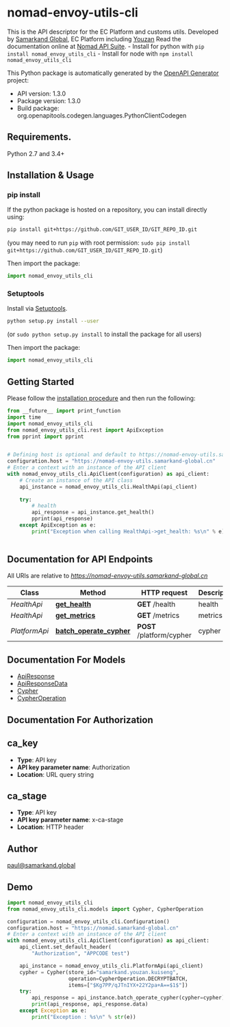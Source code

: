 # nomad-envoy-utils-cli
This is the API descriptor for the EC Platform and customs utils. Developed by [Samarkand Global](https://samarkand.global), EC Platform including [Youzan](https://www.youzan.com/) Read the documentation online at [Nomad API Suite](https://api.samarkand.io/). - Install for python with `pip install nomad_envoy_utils_cli` - Install for node with `npm install nomad_envoy_utils_cli`

This Python package is automatically generated by the [OpenAPI Generator](https://openapi-generator.tech) project:

- API version: 1.3.0
- Package version: 1.3.0
- Build package: org.openapitools.codegen.languages.PythonClientCodegen

## Requirements.

Python 2.7 and 3.4+

## Installation & Usage
### pip install

If the python package is hosted on a repository, you can install directly using:

```sh
pip install git+https://github.com/GIT_USER_ID/GIT_REPO_ID.git
```
(you may need to run `pip` with root permission: `sudo pip install git+https://github.com/GIT_USER_ID/GIT_REPO_ID.git`)

Then import the package:
```python
import nomad_envoy_utils_cli
```

### Setuptools

Install via [Setuptools](http://pypi.python.org/pypi/setuptools).

```sh
python setup.py install --user
```
(or `sudo python setup.py install` to install the package for all users)

Then import the package:
```python
import nomad_envoy_utils_cli
```

## Getting Started

Please follow the [installation procedure](#installation--usage) and then run the following:

```python
from __future__ import print_function
import time
import nomad_envoy_utils_cli
from nomad_envoy_utils_cli.rest import ApiException
from pprint import pprint


# Defining host is optional and default to https://nomad-envoy-utils.samarkand-global.cn
configuration.host = "https://nomad-envoy-utils.samarkand-global.cn"
# Enter a context with an instance of the API client
with nomad_envoy_utils_cli.ApiClient(configuration) as api_client:
    # Create an instance of the API class
    api_instance = nomad_envoy_utils_cli.HealthApi(api_client)
    
    try:
        # health
        api_response = api_instance.get_health()
        pprint(api_response)
    except ApiException as e:
        print("Exception when calling HealthApi->get_health: %s\n" % e)
    
```

## Documentation for API Endpoints

All URIs are relative to *https://nomad-envoy-utils.samarkand-global.cn*

Class | Method | HTTP request | Description
------------ | ------------- | ------------- | -------------
*HealthApi* | [**get_health**](docs/HealthApi.md#get_health) | **GET** /health | health
*HealthApi* | [**get_metrics**](docs/HealthApi.md#get_metrics) | **GET** /metrics | metrics
*PlatformApi* | [**batch_operate_cypher**](docs/PlatformApi.md#batch_operate_cypher) | **POST** /platform/cypher | cypher


## Documentation For Models

 - [ApiResponse](docs/ApiResponse.md)
 - [ApiResponseData](docs/ApiResponseData.md)
 - [Cypher](docs/Cypher.md)
 - [CypherOperation](docs/CypherOperation.md)


## Documentation For Authorization


## ca_key

- **Type**: API key
- **API key parameter name**: Authorization
- **Location**: URL query string


## ca_stage

- **Type**: API key
- **API key parameter name**: x-ca-stage
- **Location**: HTTP header


## Author

paul@samarkand.global


## Demo 
``` python
import nomad_envoy_utils_cli
from nomad_envoy_utils_cli.models import Cypher, CypherOperation

configuration = nomad_envoy_utils_cli.Configuration()
configuration.host = "https://nomad.samarkand-global.cn"
# Enter a context with an instance of the API client
with nomad_envoy_utils_cli.ApiClient(configuration) as api_client:
    api_client.set_default_header(
        "Authorization", "APPCODE test")

    api_instance = nomad_envoy_utils_cli.PlatformApi(api_client)
    cypher = Cypher(store_id="samarkand.youzan.kuiseng",
                    operation=CypherOperation.DECRYPTBATCH,
                    items=["$Kg7PP/qJTnIYX+22Y2pa+A==$1$"])
    try:
        api_response = api_instance.batch_operate_cypher(cypher=cypher)
        print(api_response, api_response.data)
    except Exception as e:
        print("Exception : %s\n" % str(e))
```

